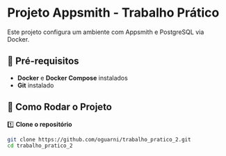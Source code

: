 # Projeto Appsmith - Trabalho Prático

Este projeto configura um ambiente com Appsmith e PostgreSQL via Docker.

## 📌 Pré-requisitos
- **Docker** e **Docker Compose** instalados
- **Git** instalado

## 🚀 Como Rodar o Projeto

1️⃣ **Clone o repositório**
```bash
git clone https://github.com/oguarni/trabalho_pratico_2.git
cd trabalho_pratico_2
